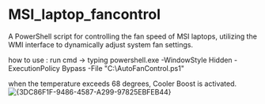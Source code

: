# MSI_laptop_fancontrol
A PowerShell script for controlling the fan speed of MSI laptops, utilizing the WMI interface to dynamically adjust system fan settings.


how to use : run cmd -> typing 
  powershell.exe -WindowStyle Hidden -ExecutionPolicy Bypass -File "C:\AutoFanControl.ps1"	

when the temperature exceeds 68 degrees, Cooler Boost is activated.
![{3DC86F1F-9486-4587-A299-97825EBFEB44}](https://github.com/user-attachments/assets/80ba22e9-2cbe-40f5-b096-2216dceb0c17)
